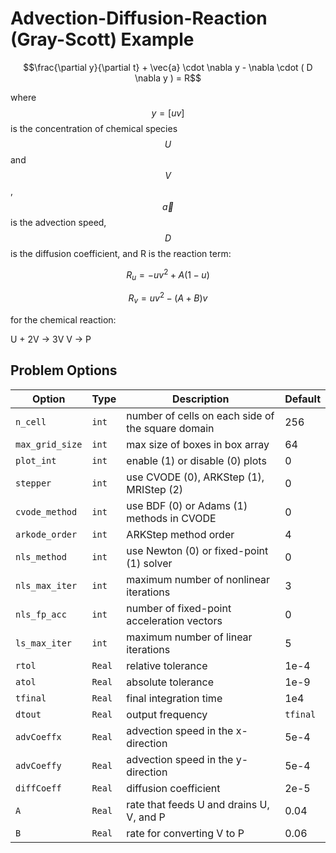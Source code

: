 # Advection-Diffusion-Reaction (Gray-Scott) Example

$$\frac{\partial y}{\partial t} + \vec{a} \cdot \nabla y -  \nabla \cdot ( D \nabla y ) = R$$

where $$y = [u v]$$ is the concentration of chemical species $$U$$ and $$V$$,
$$\vec{a}$$ is the advection speed, $$D$$ is the diffusion coefficient, and R is
the reaction term:

$$R_u = - u v^2 + A (1-u)$$

$$R_v =   u v^2 - (A + B) v$$

for the chemical reaction:

U + 2V -> 3V
     V -> P

## Problem Options

| Option          | Type   | Description                                        | Default  |
| ----------------|--------|----------------------------------------------------|----------|
| `n_cell`        | `int`  | number of cells on each side of the square domain  | 256      |
| `max_grid_size` | `int`  | max size of boxes in box array                     | 64       |
| `plot_int`      | `int`  | enable (1) or disable (0) plots                    | 0        |
| `stepper`       | `int`  | use CVODE (0), ARKStep (1), MRIStep (2)            | 0        |
| `cvode_method`  | `int`  | use BDF (0) or Adams (1) methods in CVODE          | 0        |
| `arkode_order`  | `int`  | ARKStep method order                               | 4        |
| `nls_method`    | `int`  | use Newton (0) or fixed-point (1) solver           | 0        |
| `nls_max_iter`  | `int`  | maximum number of nonlinear iterations             | 3        |
| `nls_fp_acc`    | `int`  | number of fixed-point acceleration vectors         | 0        |
| `ls_max_iter`   | `int`  | maximum number of linear iterations                | 5        |
| `rtol`          | `Real` | relative tolerance                                 | 1e-4     |
| `atol`          | `Real` | absolute tolerance                                 | 1e-9     |
| `tfinal`        | `Real` | final integration time                             | 1e4      |
| `dtout`         | `Real` | output frequency                                   | `tfinal` |
| `advCoeffx`     | `Real` | advection speed in the x-direction                 | 5e-4     |
| `advCoeffy`     | `Real` | advection speed in the y-direction                 | 5e-4     |
| `diffCoeff`     | `Real` | diffusion coefficient                              | 2e-5     |
| `A`             | `Real` | rate that feeds U and drains U, V, and P           | 0.04     |
| `B`             | `Real` | rate for converting V to P                         | 0.06     |
